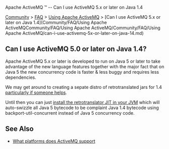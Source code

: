 Apache ActiveMQ ™ -- Can I use ActiveMQ 5.x or later on Java 1.4 

[Community](community.md) > [FAQ](CommunityCommunity/Community/faq.md) > [Using Apache ActiveMQ](Community/FAQCommunity/FAQ/Community/FAQ/using-apache-activemq.md) > [Can I use ActiveMQ 5.x or later on Java 1.4](Community/FAQ/Using Apache ActiveMQCommunity/FAQ/Using Apache ActiveMQ/Community/FAQ/Using Apache ActiveMQ/can-i-use-activemq-5x-or-later-on-java-14.md)


Can I use ActiveMQ 5.0 or later on Java 1.4?
--------------------------------------------

Apache ActiveMQ 5.x or later is developed to run on Java 5 or later to take advantage of the new language features together with the major fact that on Java 5 the new concurrency code is faster & less buggy and requires less dependencies.

We may get around to creating a sepate distro of retrotranslated jars for 1.4 [particularly if someone helps](CommunityCommunity/Community/contributing.md).

Until then you can just [install the retrotranslator JIT in your JVM](http://retrotranslator.sourceforge.net/#jit) which will auto-swizzle all Java 5 bytecode to be complaint Java 1.4 bytecode using backport-util-concurrent instead of Java 5 concurrency code.

See Also
--------

*   [What platforms does ActiveMQ support](Community/FAQ/GeneralCommunity/FAQ/General/Community/FAQ/General/what-platforms-does-activemq-Community/support.md)

